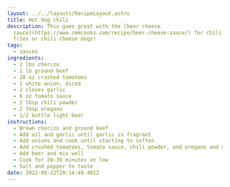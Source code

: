 ```yaml
---
layout: ../../layouts/RecipeLayout.astro
title: Hot dog chili
description: This goes great with the [beer cheese
  sauce](https://www.cmmcooks.com/recipe/beer-cheese-sauce/) for chili cheese
  fries or chili cheese dogs!
tags:
  - sauces
ingredients:
  - 2 lbs chorizo
  - 1 lb ground beef
  - 28 oz crushed tomatoes
  - 1 white onion, diced
  - 2 cloves garlic
  - 6 oz tomato sauce
  - 2 tbsp chili powder
  - 2 tbsp oregano
  - 1/2 bottle light beer
instructions:
  - Brown chorizo and ground beef
  - Add oil and garlic until garlic is fragrant
  - Add onions and cook until starting to soften
  - Add crushed tomatoes, tomato sauce, chili powder, and oregano and mix
  - Add beer and mix well
  - Cook for 20-30 minutes on low
  - Salt and pepper to taste
date: 2022-09-22T20:14:49.401Z
---
```


